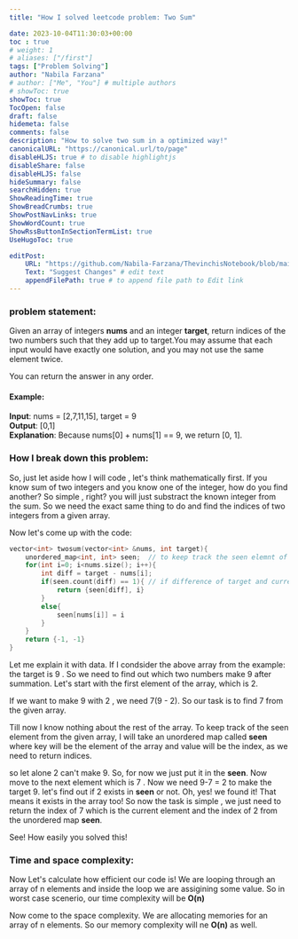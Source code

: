```yaml
---
title: "How I solved leetcode problem: Two Sum"

date: 2023-10-04T11:30:03+00:00
toc : true
# weight: 1
# aliases: ["/first"]
tags: ["Problem Solving"]
author: "Nabila Farzana"
# author: ["Me", "You"] # multiple authors
# showToc: true
showToc: true
TocOpen: false
draft: false
hidemeta: false
comments: false
description: "How to solve two sum in a optimized way!"
canonicalURL: "https://canonical.url/to/page"
disableHLJS: true # to disable highlightjs
disableShare: false
disableHLJS: false
hideSummary: false
searchHidden: true
ShowReadingTime: true
ShowBreadCrumbs: true
ShowPostNavLinks: true
ShowWordCount: true
ShowRssButtonInSectionTermList: true
UseHugoToc: true

editPost:
    URL: "https://github.com/Nabila-Farzana/ThevinchisNotebook/blob/main/content/"
    Text: "Suggest Changes" # edit text
    appendFilePath: true # to append file path to Edit link
---
```



### problem statement: 
Given an array of integers __nums__ and an integer __target__, return indices of the two numbers such that they add up to target.You may assume that each input would have exactly one solution, and you may not use the same element twice.

You can return the answer in any order.
#### Example:
__Input__: nums = [2,7,11,15], target = 9  
__Output__: [0,1]  
__Explanation__: Because nums[0] + nums[1] == 9, we return [0, 1].

### How I break down this problem:
So, just let aside how I will code , let's think mathematically first. If you know sum of two integers and you know one of the integer, how do you find another? So simple , right? you will just substract the known integer from the sum. So we need the exact same thing to do and find the indices of two integers from a given array.

Now let's come up with the code:

```cpp
vector<int> twosum(vector<int> &nums, int target){
    unordered_map<int, int> seen;  // to keep track the seen elemnt of the given array nums
    for(int i=0; i<nums.size(); i++){
        int diff = target - nums[i];
        if(seen.count(diff) == 1){ // if difference of target and current elemnt found in the map seen
            return {seen[diff], i}
        }
        else{
            seen[nums[i]] = i
        }
    }
    return {-1, -1}
}
```

Let me explain it with data. If I condsider the above array from the example:  
the target is 9 . So we need to find out which two numbers make 9 after summation. Let's start with the first element of the array, which is 2. 
 
If we want to make 9 with 2 , we need 7(9 - 2). So our task is to find 7 from the given array.  

Till now I know nothing about the rest of the array. To keep track of the seen element from the given array, I will take an unordered map called __seen__ where key will be the element of the array and value will be the index, as we need to return indices.

so let alone 2 can't make 9. So, for now we just put it in the __seen__. Now move to the next element which is 7 . Now we need 9-7 = 2 to make the target 9. let's find out if 2 exists in __seen__ or not. Oh, yes! we found it! That means it exists in the array too! So now the task is simple , we just need to return the index of 7 which is the current element and the index of 2 from the unordered map __seen__.

See! How easily you solved this! 

### Time and space complexity:
Now Let's calculate how efficient our code is!
We are looping through an array of n elements and inside the loop we are assigining some value. So in worst case scenerio, our time complexity will be __O(n)__

Now come to the space complexity. We are allocating memories for an array of n elements. So our memory complexity will ne __O(n)__ as well.